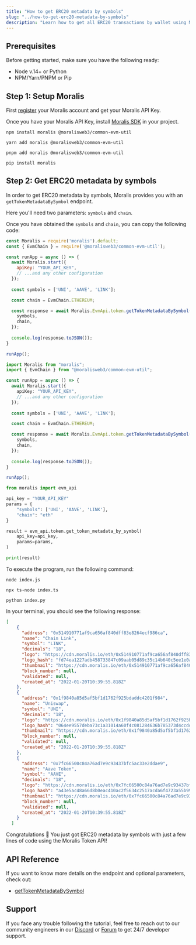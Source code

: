 ```yaml
---
title: "How to get ERC20 metadata by symbols"
slug: "../how-to-get-erc20-metadata-by-symbols"
description: "Learn how to get all ERC20 transactions by wallet using Moralis Token API."
---
```

## Prerequisites

Before getting started, make sure you have the following ready:

- Node v.14+ or Python
- NPM/Yarn/PNPM or Pip

## Step 1: Setup Moralis

First [register](/docs/quickstart) your Moralis account and get your Moralis API Key.

Once you have your Moralis API Key, install [Moralis SDK](/docs/moralis-sdk) in your project.

```shell npm
npm install moralis @moralisweb3/common-evm-util
```
```shell yarn
yarn add moralis @moralisweb3/common-evm-util
```
```shell pnpm
pnpm add moralis @moralisweb3/common-evm-util
```
```Text pip
pip install moralis
```



## Step 2: Get ERC20 metadata by symbols

In order to get ERC20 metadata by symbols, Moralis provides you with an `getTokenMetadataBySymbol` endpoint.

Here you'll need two parameters: `symbols` and `chain`.

Once you have obtained the `symbols` and `chain`, you can copy the following code:

```javascript index.js
const Moralis = require('moralis').default;
const { EvmChain } = require('@moralisweb3/common-evm-util');

const runApp = async () => {
  await Moralis.start({
    apiKey: "YOUR_API_KEY",
    // ...and any other configuration
  });
  
  const symbols = ['UNI', 'AAVE', 'LINK'];

  const chain = EvmChain.ETHEREUM;

  const response = await Moralis.EvmApi.token.getTokenMetadataBySymbol({
    symbols,
    chain,
  });
  
  console.log(response.toJSON());
}

runApp();
```
```typescript index.ts
import Moralis from "moralis";
import { EvmChain } from "@moralisweb3/common-evm-util";

const runApp = async () => {
  await Moralis.start({
    apiKey: "YOUR_API_KEY",
    // ...and any other configuration
  });
  
  const symbols = ['UNI', 'AAVE', 'LINK'];

  const chain = EvmChain.ETHEREUM;

  const response = await Moralis.EvmApi.token.getTokenMetadataBySymbol({
    symbols,
    chain,
  });
  
  console.log(response.toJSON());
}

runApp();
```
```python index.py
from moralis import evm_api

api_key = "YOUR_API_KEY"
params = {
    "symbols": ['UNI', 'AAVE', 'LINK'], 
    "chain": "eth"
}

result = evm_api.token.get_token_metadata_by_symbol(
    api_key=api_key,
    params=params,
)

print(result)
```



To execute the program, run the following command:

```shell Shell (JavaScript)
node index.js
```
```Text Shell (TypeScript)
npx ts-node index.ts
```
```Text Shell (Python)
python index.py
```



In your terminal, you should see the following response:

```json
[
    {
      "address": "0x514910771af9ca656af840dff83e8264ecf986ca",
      "name": "Chain Link",
      "symbol": "LINK",
      "decimals": "18",
      "logo": "https://cdn.moralis.io/eth/0x514910771af9ca656af840dff83e8264ecf986ca.png",
      "logo_hash": "fd74ea1227adb458733847c09aab05d89c35c14b640c5ee1e0a8bffa79193eb4",
      "thumbnail": "https://cdn.moralis.io/eth/0x514910771af9ca656af840dff83e8264ecf986ca_thumb.png",
      "block_number": null,
      "validated": null,
      "created_at": "2022-01-20T10:39:55.818Z"
    },
    {
      "address": "0x1f9840a85d5af5bf1d1762f925bdaddc4201f984",
      "name": "Uniswap",
      "symbol": "UNI",
      "decimals": "18",
      "logo": "https://cdn.moralis.io/eth/0x1f9840a85d5af5bf1d1762f925bdaddc4201f984.png",
      "logo_hash": "064ee9557deba73c1a31014a60f4c081284636b785373d4ccdd1b3440df11f43",
      "thumbnail": "https://cdn.moralis.io/eth/0x1f9840a85d5af5bf1d1762f925bdaddc4201f984_thumb.png",
      "block_number": null,
      "validated": null,
      "created_at": "2022-01-20T10:39:55.818Z"
    },
    {
      "address": "0x7fc66500c84a76ad7e9c93437bfc5ac33e2ddae9",
      "name": "Aave Token",
      "symbol": "AAVE",
      "decimals": "18",
      "logo": "https://cdn.moralis.io/eth/0x7fc66500c84a76ad7e9c93437bfc5ac33e2ddae9.png",
      "logo_hash": "a43e5ac48a66d8b0eac410ac2f5634c2517acda6f4723a55b99e3c5906132a1b",
      "thumbnail": "https://cdn.moralis.io/eth/0x7fc66500c84a76ad7e9c93437bfc5ac33e2ddae9_thumb.png",
      "block_number": null,
      "validated": null,
      "created_at": "2022-01-20T10:39:55.818Z"
    }
  ]
```



Congratulations 🥳 You just got ERC20 metadata by symbols with just a few lines of code using the Moralis Token API!

## API Reference

If you want to know more details on the endpoint and optional parameters, check out:

- [getTokenMetadataBySymbol](https://docs.moralis.io/reference/gettokenmetadatabysymbol)

## Support

If you face any trouble following the tutorial, feel free to reach out to our community engineers in our [Discord](https://moralis.io/discord) or [Forum](https://forum.moralis.io) to get 24/7 developer support.